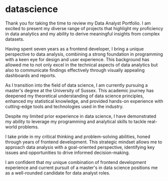 # datascience
Thank you for taking the time to review my Data Analyst Portfolio. I am excited to present my diverse range of projects that highlight my proficiency in data analytics and my ability to derive meaningful insights from complex datasets.

Having spent seven years as a frontend developer, I bring a unique perspective to data analysis, combining a strong foundation in programming with a keen eye for design and user experience. This background has allowed me to not only excel in the technical aspects of data analytics but also to communicate findings effectively through visually appealing dashboards and reports.

As I transition into the field of data science, I am currently pursuing a master's degree at the University of Sussex. This academic journey has deepened my theoretical understanding of data science principles, enhanced my statistical knowledge, and provided hands-on experience with cutting-edge tools and technologies used in the industry.

Despite my limited prior experience in data science, I have demonstrated my ability to leverage my programming and analytical skills to tackle real-world problems.

I take pride in my critical thinking and problem-solving abilities, honed through years of frontend development. This strategic mindset allows me to approach data analysis with a goal-oriented perspective, identifying key issues and opportunities to drive informed decision-making.

I am confident that my unique combination of frontend development experience and current pursuit of a master's in data science positions me as a well-rounded candidate for data analyst roles. 

